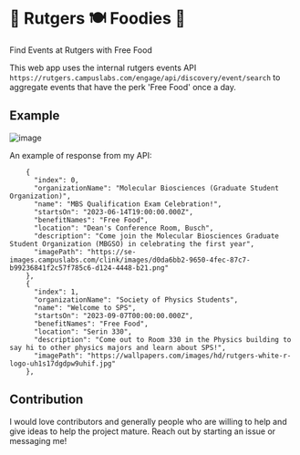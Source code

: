 # 🍜 Rutgers 🍽️ Foodies 🍲

Find Events at Rutgers with Free Food

This web app uses the internal rutgers events API `https://rutgers.campuslabs.com/engage/api/discovery/event/search` to aggregate events that have the perk 'Free Food' once a day.

## Example

![image](https://github.com/ibrahimmudassar/Rutgers-Foodies/assets/22484328/43e0ebf8-ce43-47da-815f-32d0b932abd2)

An example of response from my API:

```"data": [
    {
      "index": 0,
      "organizationName": "Molecular Biosciences (Graduate Student Organization)",
      "name": "MBS Qualification Exam Celebration!",
      "startsOn": "2023-06-14T19:00:00.000Z",
      "benefitNames": "Free Food",
      "location": "Dean's Conference Room, Busch",
      "description": "Come join the Molecular Biosciences Graduate Student Organization (MBGSO) in celebrating the first year",
      "imagePath": "https://se-images.campuslabs.com/clink/images/d0da6bb2-9650-4fec-87c7-b99236841f2c57f785c6-d124-4448-b21.png"
    },
    {
      "index": 1,
      "organizationName": "Society of Physics Students",
      "name": "Welcome to SPS",
      "startsOn": "2023-09-07T00:00:00.000Z",
      "benefitNames": "Free Food",
      "location": "Serin 330",
      "description": "Come out to Room 330 in the Physics building to say hi to other physics majors and learn about SPS!",
      "imagePath": "https://wallpapers.com/images/hd/rutgers-white-r-logo-uh1s17dgdpw9uhif.jpg"
    },
```

## Contribution

I would love contributors and generally people who are willing to help and give ideas to help the project mature. Reach out by starting an issue or messaging me!
